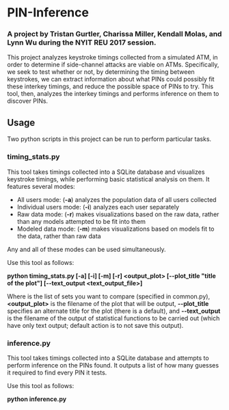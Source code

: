 # PIN-Inference
### A project by Tristan Gurtler, Charissa Miller, Kendall Molas, and Lynn Wu during the NYIT REU 2017 session.

This project analyzes keystroke timings collected from a simulated ATM, in order to determine if side-channel attacks are viable on ATMs. Specifically, we seek to test whether or not, by determining the timing between keystrokes, we can extract information about what PINs could possibly fit these interkey timings, and reduce the possible space of PINs to try. This tool, then, analyzes the interkey timings and performs inference on them to discover PINs.

## Usage

Two python scripts in this project can be run to perform particular tasks.

### timing_stats.py

This tool takes timings collected into a SQLite database and visualizes keystroke timings, while performing basic statistical analysis on them. It features several modes:

* All users mode: (**-a**) analyzes the population data of all users collected
* Individual users mode: (**-i**) analyzes each user separately
* Raw data mode: (**-r**) makes visualizations based on the raw data, rather than any models attempted to be fit into them
* Modeled data mode: (**-m**) makes visualizations based on models fit to the data, rather than raw data

Any and all of these modes can be used simultaneously.

Use this tool as follows:

**python timing_stats.py [-a] [-i] [-m] [-r] <superlist> <output_plot> [--plot_title "title of the plot"] [--text_output <text_output_file>]**

Where **<superlist>** is the list of sets you want to compare (specified in common.py), **<output_plot>** is the filename of the plot that will be output, **--plot_title** specifies an alternate title for the plot (there is a default), and **--text_output** is the filename of the output of statistical functions to be carried out (which have only text output; default action is to not save this output).

### inference.py

This tool takes timings collected into a SQLite database and attempts to perform inference on the PINs found. It outputs a list of how many guesses it required to find every PIN it tests.

Use this tool as follows:

**python inference.py**

